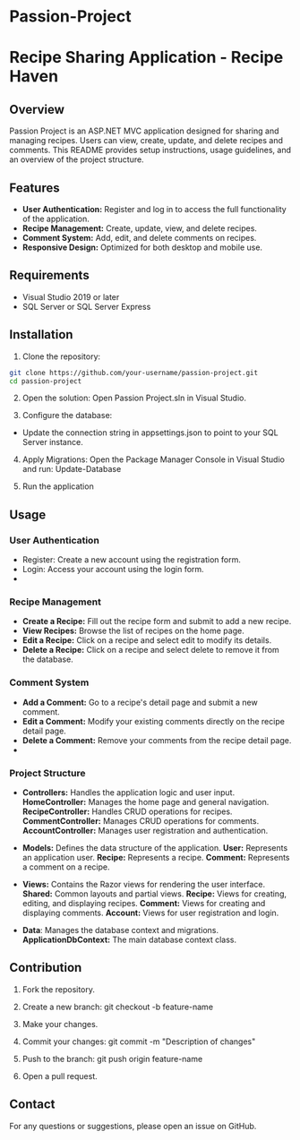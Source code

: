 # Passion-Project

# Recipe Sharing Application - Recipe Haven

## Overview

Passion Project is an ASP.NET MVC application designed for sharing and managing recipes. Users can view, create, update, and delete recipes and comments. This README provides setup instructions, usage guidelines, and an overview of the project structure.

## Features

* **User Authentication:** Register and log in to access the full functionality of the application.
* **Recipe Management:** Create, update, view, and delete recipes.
* **Comment System:** Add, edit, and delete comments on recipes.
* **Responsive Design:** Optimized for both desktop and mobile use.

## Requirements

* Visual Studio 2019 or later
* SQL Server or SQL Server Express

## Installation
1. Clone the repository:
```sh
git clone https://github.com/your-username/passion-project.git
cd passion-project
```

2. Open the solution:
Open Passion Project.sln in Visual Studio.

3. Configure the database:

* Update the connection string in appsettings.json to point to your SQL Server instance.

4. Apply Migrations:
Open the Package Manager Console in Visual Studio and run:
Update-Database

5. Run the application

## Usage
### User Authentication
* Register: Create a new account using the registration form.
*  Login: Access your account using the login form.
*  
### Recipe Management
* **Create a Recipe:** Fill out the recipe form and submit to add a new recipe.
* **View Recipes:** Browse the list of recipes on the home page.
* **Edit a Recipe:** Click on a recipe and select edit to modify its details.
* **Delete a Recipe:** Click on a recipe and select delete to remove it from the database.
### Comment System
* **Add a Comment:** Go to a recipe's detail page and submit a new comment.
* **Edit a Comment:** Modify your existing comments directly on the recipe detail page.
* **Delete a Comment:** Remove your comments from the recipe detail page.
* 
### Project Structure
* **Controllers:** Handles the application logic and user input.
**HomeController:** Manages the home page and general navigation.
**RecipeController:** Handles CRUD operations for recipes.
**CommentController:** Manages CRUD operations for comments.
**AccountController:** Manages user registration and authentication.

* **Models:** Defines the data structure of the application.
**User:** Represents an application user.
**Recipe:** Represents a recipe.
**Comment:** Represents a comment on a recipe.

* **Views:** Contains the Razor views for rendering the user interface.
**Shared:** Common layouts and partial views.
**Recipe:** Views for creating, editing, and displaying recipes.
**Comment:** Views for creating and displaying comments.
**Account:** Views for user registration and login.

* **Data**: Manages the database context and migrations.
**ApplicationDbContext:** The main database context class.

## Contribution
1. Fork the repository.
2. Create a new branch:
git checkout -b feature-name

3. Make your changes.
4. Commit your changes:
git commit -m "Description of changes"

5. Push to the branch:
git push origin feature-name

6. Open a pull request.

## Contact
For any questions or suggestions, please open an issue on GitHub.
